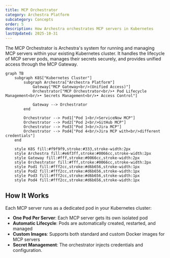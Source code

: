 ```yaml
---
title: MCP Orchestrator
category: Archestra Platform
subcategory: Concepts
order: 5
description: How Archestra orchestrates MCP servers in Kubernetes
lastUpdated: 2025-10-31
---
```


The MCP Orchestrator is Archestra's system for running and managing MCP servers within your existing Kubernetes cluster. It handles the lifecycle of MCP server pods, manages their secrets securely, and provides unified access through the MCP Gateway.

```mermaid
graph TB
    subgraph K8S["Kubernetes Cluster"]
        subgraph Archestra["Archestra Platform"]
            Gateway["MCP Gateway<br/>(Unified Access)"]
            Orchestrator["MCP Orchestrator<br/>• Pod Lifecycle Management<br/>• Secrets Management<br/>• Access Control"]

            Gateway --> Orchestrator
        end

        Orchestrator --> Pod1["Pod 1<br/>ServiceNow MCP"]
        Orchestrator --> Pod2["Pod 2<br/>GitHub MCP"]
        Orchestrator --> Pod3["Pod 3<br/>Jira MCP"]
        Orchestrator --> Pod4["Pod 4<br/>Jira MCP with<br/>different credentials"]
    end

    style K8S fill:#f9f9f9,stroke:#333,stroke-width:2px
    style Archestra fill:#e6f3ff,stroke:#0066cc,stroke-width:2px
    style Gateway fill:#fff,stroke:#0066cc,stroke-width:2px
    style Orchestrator fill:#fff,stroke:#0066cc,stroke-width:2px
    style Pod1 fill:#fff2cc,stroke:#d6b656,stroke-width:1px
    style Pod2 fill:#fff2cc,stroke:#d6b656,stroke-width:1px
    style Pod3 fill:#fff2cc,stroke:#d6b656,stroke-width:1px
    style Pod4 fill:#fff2cc,stroke:#d6b656,stroke-width:1px
```

## How It Works

Each MCP server runs as a dedicated pod in your Kubernetes cluster:

- **One Pod Per Server**: Each MCP server gets its own isolated pod
- **Automatic Lifecycle**: Pods are automatically created, restarted, and managed
- **Custom Images**: Supports both standard and custom Docker images for MCP servers
- **Secret Management**: The orchestrator injects credentials and configuration.

